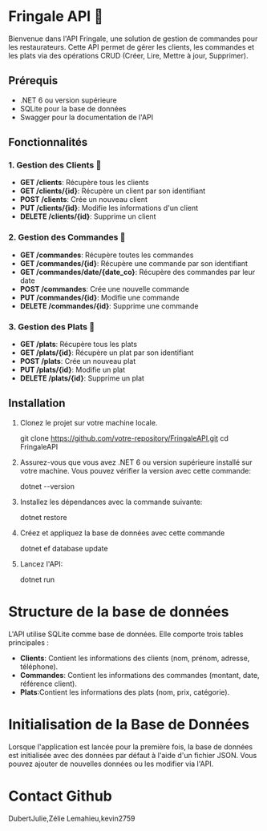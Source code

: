 
# Fringale API 🥒

Bienvenue dans l'API Fringale, une solution de gestion de commandes pour les restaurateurs. Cette API permet de gérer les clients, les commandes et les plats via des opérations CRUD (Créer, Lire, Mettre à jour, Supprimer).

## Prérequis

- .NET 6 ou version supérieure
- SQLite pour la base de données
- Swagger pour la documentation de l'API

## Fonctionnalités

### 1. Gestion des Clients 🥒
- **GET /clients**: Récupère tous les clients
- **GET /clients/{id}**: Récupère un client par son identifiant
- **POST /clients**: Crée un nouveau client
- **PUT /clients/{id}**: Modifie les informations d'un client
- **DELETE /clients/{id}**: Supprime un client

### 2. Gestion des Commandes 🥒
- **GET /commandes**: Récupère toutes les commandes
- **GET /commandes/{id}**: Récupère une commande par son identifiant
- **GET /commandes/date/{date_co}**: Récupère des commandes par leur date
- **POST /commandes**: Crée une nouvelle commande
- **PUT /commandes/{id}**: Modifie une commande
- **DELETE /commandes/{id}**: Supprime une commande

### 3. Gestion des Plats 🥒
- **GET /plats**: Récupère tous les plats
- **GET /plats/{id}**: Récupère un plat par son identifiant
- **POST /plats**: Crée un nouveau plat
- **PUT /plats/{id}**: Modifie un plat
- **DELETE /plats/{id}**: Supprime un plat

## Installation

1. Clonez le projet sur votre machine locale.
   
   git clone https://github.com/votre-repository/FringaleAPI.git
   cd FringaleAPI

2. Assurez-vous que vous avez .NET 6 ou version supérieure installé sur votre machine.
Vous pouvez vérifier la version avec cette commande:

   dotnet --version

3. Installez les dépendances avec la commande suivante:

   dotnet restore

4.  Créez et appliquez la base de données avec cette commande
  
    dotnet ef database update 

5. Lancez l'API:
 
   dotnet run
   

# Structure de la base de données

L'API utilise SQLite comme base de données. Elle comporte trois tables principales :
- **Clients**: Contient les informations des clients (nom, prénom, adresse, téléphone).
- **Commandes**: Contient les informations des commandes (montant, date, référence client).
- **Plats**:Contient les informations des plats (nom, prix, catégorie).

# Initialisation de la Base de Données
Lorsque l'application est lancée pour la première fois, la base de données est initialisée avec des données par défaut à l'aide d'un fichier JSON. Vous pouvez ajouter de nouvelles données ou les modifier via l'API.

# Contact Github
DubertJulie,Zélie Lemahieu,kevin2759
